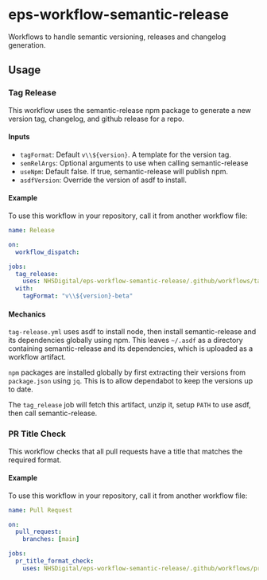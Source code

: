 # eps-workflow-semantic-release

Workflows to handle semantic versioning, releases and changelog generation.

## Usage

### Tag Release

This workflow uses the semantic-release npm package to generate a new version tag, changelog, and github release for a repo.

#### Inputs

- `tagFormat`: Default `v\\${version}`. A template for the version tag.
- `semRelArgs`: Optional arguments to use when calling semantic-release
- `useNpm`: Default false. If true, semantic-release will publish npm.
- `asdfVersion`: Override the version of asdf to install.

#### Example

To use this workflow in your repository, call it from another workflow file:

```yaml
name: Release

on:
  workflow_dispatch:

jobs:
  tag_release:
    uses: NHSDigital/eps-workflow-semantic-release/.github/workflows/tag-release.yml@1.0.0
  with:
    tagFormat: "v\\${version}-beta"
```

#### Mechanics

`tag-release.yml` uses asdf to install node, then install semantic-release and its dependencies globally using npm. This leaves `~/.asdf` as a directory containing semantic-release and its dependencies, which is uploaded as a workflow artifact.

`npm` packages are installed globally by first extracting their versions from `package.json` using `jq`. This is to allow dependabot to keep the versions up to date.

The `tag_release` job will fetch this artifact, unzip it, setup `PATH` to use asdf, then call semantic-release.

### PR Title Check

This workflow checks that all pull requests have a title that matches the required format.

#### Example

To use this workflow in your repository, call it from another workflow file:

```yaml
name: Pull Request

on:
  pull_request:
    branches: [main]

jobs:
  pr_title_format_check:
    uses: NHSDigital/eps-workflow-semantic-release/.github/workflows/pr_title_check.yml@1.0.0
```
